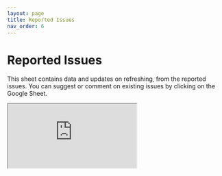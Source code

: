 ```yaml
---
layout: page
title: Reported Issues
nav_order: 6
---
```


# Reported Issues 
This sheet contains data and updates on refreshing, from the reported issues. You can suggest or comment on existing issues by clicking on the Google Sheet. 


<iframe src="https://docs.google.com/spreadsheets/d/e/2PACX-1vRqTScEt63ETWuMqh5DuPulvqY2xTniBZQBgSqIHs9vf232f_mnCE8V6ErAe5DsPAoA-iipteanMU9D/pubhtml?gid=292138951&amp;single=true&amp;widget=true&amp;headers=false"></iframe>
